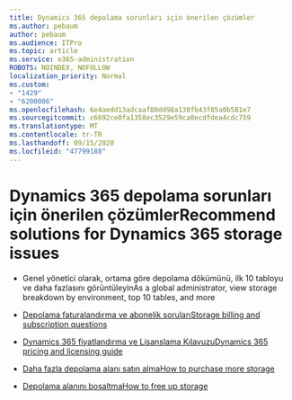 ```yaml
---
title: Dynamics 365 depolama sorunları için önerilen çözümler
ms.author: pebaum
author: pebaum
ms.audience: ITPro
ms.topic: article
ms.service: o365-administration
ROBOTS: NOINDEX, NOFOLLOW
localization_priority: Normal
ms.custom:
- "1429"
- "6200006"
ms.openlocfilehash: 6e4aedd13adcaaf80dd98a130fb43f85a0b581e7
ms.sourcegitcommit: c6692ce0fa1358ec3529e59ca0ecdfdea4cdc759
ms.translationtype: MT
ms.contentlocale: tr-TR
ms.lasthandoff: 09/15/2020
ms.locfileid: "47799188"
---
```

# <a name="recommend-solutions-for-dynamics-365-storage-issues"></a><span data-ttu-id="cae01-102">Dynamics 365 depolama sorunları için önerilen çözümler</span><span class="sxs-lookup"><span data-stu-id="cae01-102">Recommend solutions for Dynamics 365 storage issues</span></span>

* <span data-ttu-id="cae01-103">Genel yönetici olarak, ortama göre depolama dökümünü, ilk 10 tabloyu ve daha fazlasını görüntüleyin</span><span class="sxs-lookup"><span data-stu-id="cae01-103">As a global administrator, view storage breakdown by environment, top 10 tables, and more</span></span>

* [<span data-ttu-id="cae01-104">Depolama faturalandırma ve abonelik soruları</span><span class="sxs-lookup"><span data-stu-id="cae01-104">Storage billing and subscription questions</span></span>](https://docs.microsoft.com/dynamics365/customer-engagement/admin/contact-information-microsoft-dynamics-365-online-billing-support)

* [<span data-ttu-id="cae01-105">Dynamics 365 fiyatlandırma ve Lisanslama Kılavuzu</span><span class="sxs-lookup"><span data-stu-id="cae01-105">Dynamics 365 pricing and licensing guide</span></span>](https://dynamics.microsoft.com/pricing/)

* [<span data-ttu-id="cae01-106">Daha fazla depolama alanı satın alma</span><span class="sxs-lookup"><span data-stu-id="cae01-106">How to purchase more storage</span></span>](https://docs.microsoft.com/dynamics365/customer-engagement/admin/manage-storage#add-storage-to-dynamics-365-online)

* [<span data-ttu-id="cae01-107">Depolama alanını boşaltma</span><span class="sxs-lookup"><span data-stu-id="cae01-107">How to free up storage</span></span>](https://docs.microsoft.com/dynamics365/customer-engagement/admin/free-storage-space)
